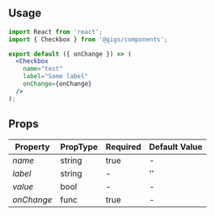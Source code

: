 
## Usage

```jsx
import React from 'react';
import { Checkbox } from '@gigs/components';

export default ({ onChange }) => (
  <Checkbox
    name="test"
    label="Some label"
    onChange={onChange}
  />
);
```

## Props

| Property     | PropType | Required | Default Value |
| ------------ | -------- | -------- | ------------- |
| *name*       | string   | true     | -             |
| *label*      | string   | -        | ''            |
| *value*      | bool     | -        | -             |
| *onChange*   | func     | true     | -             |
